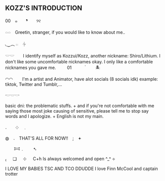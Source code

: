 ## KOZZ'S INTRODUCTION 

00　๑　　❜　　୨୧　　

𓏏𓏏　Greetin, stranger, if you would like to know about me.. 

◟‿︵ 𓏼　⏆　　

𓎟𓎟　　I identify myself as Kozzui/Kozz, another nickname: Shiro/Lithium. I don't like some uncomfortable nicknames okay. I only like a comfortable nicknames you gave me.
　　
01　　　 ๋ ㅤ　🏝　　　

◠◠⠀⠀⠀I'm a artist and Animator, have alot socials (8 socials idk) example: tiktok, Twitter and Tumblr,...

𓎢𓎟𓎡
　　

basic dni: the problematic stuffs. + and if you're not comfortable with me saying those most joke causing of sensitive, please tell me to stop say words and I apologize. + English is not my main.

𝅄　　𔓕　 𓈒


◍　𝅄　THAT'S ALL FOR NOW!!　;　𖥔


　　𐂯﹒　　➴


₍⠀⠀❑⠀⠀⊹⠀⠀C+h Is always welcomed and open ^_^ ⟡


I LOVE MY BABIES TSC AND TCO DDUDDE I love Finn McCool and captain trotter
